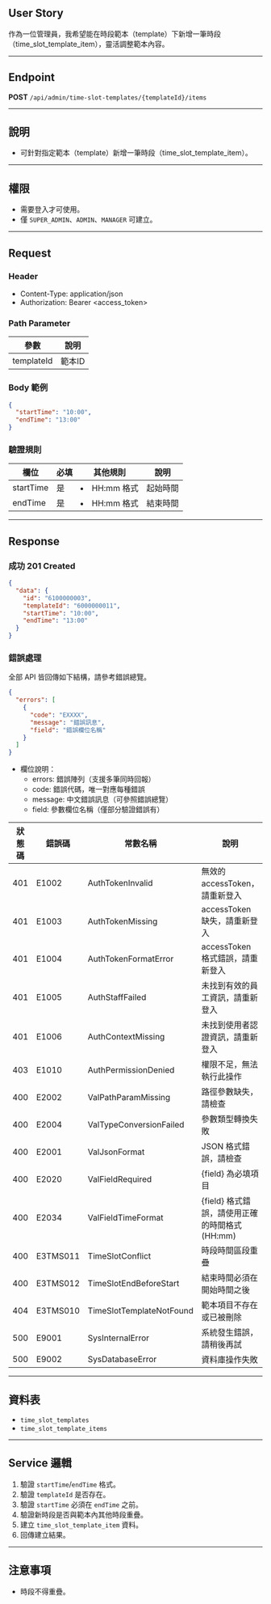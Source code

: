 ## User Story

作為一位管理員，我希望能在時段範本（template）下新增一筆時段（time_slot_template_item），靈活調整範本內容。

---

## Endpoint

**POST** `/api/admin/time-slot-templates/{templateId}/items`

---

## 說明

- 可針對指定範本（template）新增一筆時段（time_slot_template_item）。

---

## 權限

- 需要登入才可使用。
- 僅 `SUPER_ADMIN`、`ADMIN`、`MANAGER` 可建立。

---

## Request

### Header

- Content-Type: application/json
- Authorization: Bearer <access_token>

### Path Parameter

| 參數       | 說明   |
| ---------- | ------ |
| templateId | 範本ID |

### Body 範例

```json
{
  "startTime": "10:00",
  "endTime": "13:00"
}
```

### 驗證規則

| 欄位      | 必填 | 其他規則       | 說明     |
| --------- | ---- | -------------- | -------- |
| startTime | 是   | <li>HH:mm 格式 | 起始時間 |
| endTime   | 是   | <li>HH:mm 格式 | 結束時間 |

---

## Response

### 成功 201 Created

```json
{
  "data": {
    "id": "6100000003",
    "templateId": "6000000011",
    "startTime": "10:00",
    "endTime": "13:00"
  }
}
```

### 錯誤處理

全部 API 皆回傳如下結構，請參考錯誤總覽。

```json
{
  "errors": [
    {
      "code": "EXXXX",
      "message": "錯誤訊息",
      "field": "錯誤欄位名稱"
    }
  ]
}
```

- 欄位說明：
  - errors: 錯誤陣列（支援多筆同時回報）
  - code: 錯誤代碼，唯一對應每種錯誤
  - message: 中文錯誤訊息（可參照錯誤總覽）
  - field: 參數欄位名稱（僅部分驗證錯誤有）

| 狀態碼 | 錯誤碼   | 常數名稱                 | 說明                                           |
| ------ | -------- | ------------------------ | ---------------------------------------------- |
| 401    | E1002  | AuthTokenInvalid       | 無效的 accessToken，請重新登入                 |
| 401    | E1003    | AuthTokenMissing         | accessToken 缺失，請重新登入                   |
| 401    | E1004    | AuthTokenFormatError     | accessToken 格式錯誤，請重新登入               |
| 401    | E1005    | AuthStaffFailed          | 未找到有效的員工資訊，請重新登入               |
| 401    | E1006    | AuthContextMissing       | 未找到使用者認證資訊，請重新登入               |
| 403    | E1010    | AuthPermissionDenied     | 權限不足，無法執行此操作                       |
| 400    | E2002    | ValPathParamMissing      | 路徑參數缺失，請檢查                           |
| 400    | E2004    | ValTypeConversionFailed  | 參數類型轉換失敗                               |
| 400    | E2001    | ValJsonFormat            | JSON 格式錯誤，請檢查                          |
| 400    | E2020    | ValFieldRequired         | {field} 為必填項目                             |
| 400    | E2034    | ValFieldTimeFormat       | {field} 格式錯誤，請使用正確的時間格式 (HH:mm) |
| 400    | E3TMS011 | TimeSlotConflict         | 時段時間區段重疊                               |
| 400    | E3TMS012 | TimeSlotEndBeforeStart   | 結束時間必須在開始時間之後                     |
| 404    | E3TMS010 | TimeSlotTemplateNotFound | 範本項目不存在或已被刪除                       |
| 500    | E9001    | SysInternalError         | 系統發生錯誤，請稍後再試                       |
| 500    | E9002    | SysDatabaseError         | 資料庫操作失敗                                 |

---

## 資料表

- `time_slot_templates`
- `time_slot_template_items`

---

## Service 邏輯

1. 驗證 `startTime`/`endTime` 格式。
2. 驗證 `templateId` 是否存在。
3. 驗證 `startTime` 必須在 `endTime` 之前。
4. 驗證新時段是否與範本內其他時段重疊。
5. 建立 `time_slot_template_item` 資料。
6. 回傳建立結果。

---

## 注意事項

- 時段不得重疊。
